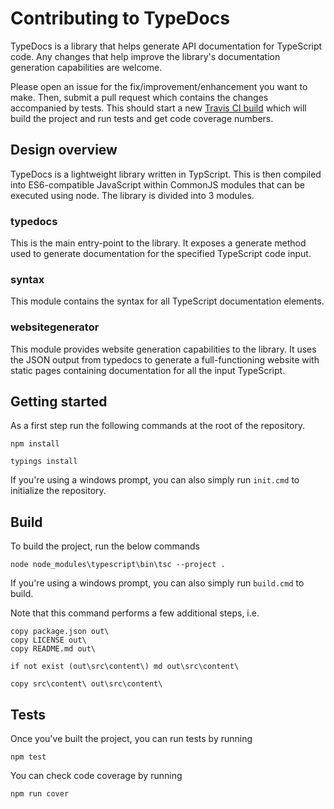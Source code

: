 # Contributing to TypeDocs

TypeDocs is a library that helps generate API documentation for TypeScript code.
Any changes that help improve the library's documentation generation
capabilities are welcome.

Please open an issue for the fix/improvement/enhancement you want to make. Then,
submit a pull request which contains the changes accompanied by tests. This
should start a new [Travis CI build](https://travis-ci.org/alvarorahul/TypeDocs)
which will build the project and run tests and get code coverage numbers.

## Design overview

TypeDocs is a lightweight library written in TypScript. This is then compiled
into ES6-compatible JavaScript within CommonJS modules that can be executed
using node. The library is divided into 3 modules.

### typedocs

This is the main entry-point to the library. It exposes a generate method used
to generate documentation for the specified TypeScript code input.

### syntax

This module contains the syntax for all TypeScript documentation elements.

### websitegenerator

This module provides website generation capabilities to the library. It uses
the JSON output from typedocs to generate a full-functioning website with static
pages containing documentation for all the input TypeScript.

## Getting started

As a first step run the following commands at the root of the repository.

```
npm install

typings install
```

If you're using a windows prompt, you can also simply run `init.cmd` to
initialize the repository.

## Build

To build the project, run the below commands

```
node node_modules\typescript\bin\tsc --project .
```

If you're using a windows prompt, you can also simply run `build.cmd` to build.

Note that this command performs a few additional steps, i.e.

```
copy package.json out\
copy LICENSE out\
copy README.md out\

if not exist (out\src\content\) md out\src\content\

copy src\content\ out\src\content\
```

## Tests

Once you've built the project, you can run tests by running

```
npm test
```

You can check code coverage by running

```
npm run cover
```